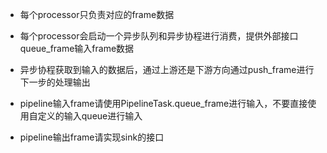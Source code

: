 

- 每个processor只负责对应的frame数据
- 每个processor会启动一个异步队列和异步协程进行消费，提供外部接口queue_frame输入frame数据
- 异步协程获取到输入的数据后，通过上游还是下游方向通过push_frame进行下一步的处理输出

- pipeline输入frame请使用PipelineTask.queue_frame进行输入，不要直接使用自定义的输入queue进行输入
- pipeline输出frame请实现sink的接口
